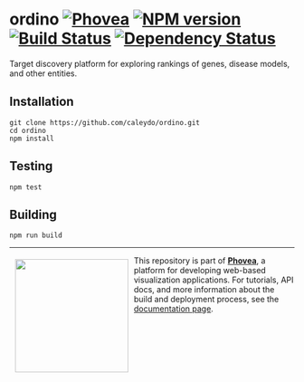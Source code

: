 ordino [![Phovea][phovea-image]][phovea-url] [![NPM version][npm-image]][npm-url] [![Build Status][travis-image]][travis-url] [![Dependency Status][daviddm-image]][daviddm-url]
=====================

Target discovery platform for exploring rankings of genes, disease models, and other entities.

Installation
------------

```
git clone https://github.com/caleydo/ordino.git
cd ordino
npm install
```

Testing
-------

```
npm test
```

Building
--------

```
npm run build
```



***

<a href="https://caleydo.org"><img src="http://caleydo.org/assets/images/logos/caleydo.svg" align="left" width="200px" hspace="10" vspace="6"></a>
This repository is part of **[Phovea](http://phovea.caleydo.org/)**, a platform for developing web-based visualization applications. For tutorials, API docs, and more information about the build and deployment process, see the [documentation page](http://phovea.caleydo.org).


[phovea-image]: https://img.shields.io/badge/Phovea-Client%20Plugin-F47D20.svg
[phovea-url]: https://phovea.caleydo.org
[npm-image]: https://badge.fury.io/js/ordino.svg
[npm-url]: https://npmjs.org/package/ordino
[travis-image]: https://travis-ci.org/caleydo/ordino.svg?branch=master
[travis-url]: https://travis-ci.org/caleydo/ordino
[daviddm-image]: https://david-dm.org/caleydo/ordino/status.svg
[daviddm-url]: https://david-dm.org/caleydo/ordino
